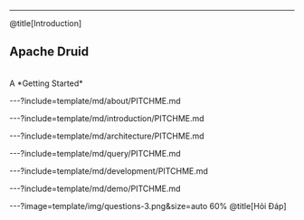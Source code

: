 ---
@title[Introduction]

## Apache Druid
<br>
A *Getting Started*

---?include=template/md/about/PITCHME.md

---?include=template/md/introduction/PITCHME.md

---?include=template/md/architecture/PITCHME.md

---?include=template/md/query/PITCHME.md

---?include=template/md/development/PITCHME.md

---?include=template/md/demo/PITCHME.md

---?image=template/img/questions-3.png&size=auto 60% @title[Hỏi Đáp]
